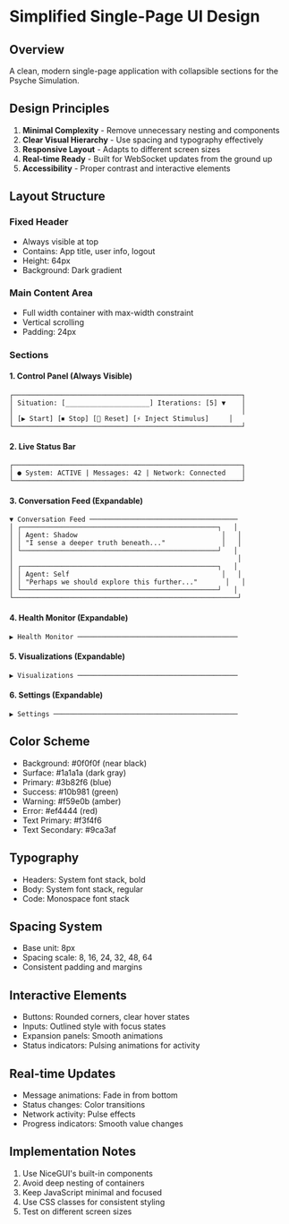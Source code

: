 # Simplified Single-Page UI Design

## Overview
A clean, modern single-page application with collapsible sections for the Psyche Simulation.

## Design Principles
1. **Minimal Complexity** - Remove unnecessary nesting and components
2. **Clear Visual Hierarchy** - Use spacing and typography effectively
3. **Responsive Layout** - Adapts to different screen sizes
4. **Real-time Ready** - Built for WebSocket updates from the ground up
5. **Accessibility** - Proper contrast and interactive elements

## Layout Structure

### Fixed Header
- Always visible at top
- Contains: App title, user info, logout
- Height: 64px
- Background: Dark gradient

### Main Content Area
- Full width container with max-width constraint
- Vertical scrolling
- Padding: 24px

### Sections

#### 1. Control Panel (Always Visible)
```
┌─────────────────────────────────────────────────────────┐
│ Situation: [_____________________] Iterations: [5] ▼    │
│                                                         │
│ [▶ Start] [⏹ Stop] [🔄 Reset] [⚡ Inject Stimulus]     │
└─────────────────────────────────────────────────────────┘
```

#### 2. Live Status Bar
```
┌─────────────────────────────────────────────────────────┐
│ ● System: ACTIVE | Messages: 42 | Network: Connected    │
└─────────────────────────────────────────────────────────┘
```

#### 3. Conversation Feed (Expandable)
```
▼ Conversation Feed ─────────────────────────────────────
│ ┌─────────────────────────────────────────────────┐   │
│ │ Agent: Shadow                                    │   │
│ │ "I sense a deeper truth beneath..."              │   │
│ └─────────────────────────────────────────────────┘   │
│                                                        │
│ ┌─────────────────────────────────────────────────┐   │
│ │ Agent: Self                                      │   │
│ │ "Perhaps we should explore this further..."       │   │
│ └─────────────────────────────────────────────────┘   │
└────────────────────────────────────────────────────────┘
```

#### 4. Health Monitor (Expandable)
```
▶ Health Monitor ────────────────────────────────────────
```

#### 5. Visualizations (Expandable)
```
▶ Visualizations ────────────────────────────────────────
```

#### 6. Settings (Expandable)
```
▶ Settings ──────────────────────────────────────────────
```

## Color Scheme
- Background: #0f0f0f (near black)
- Surface: #1a1a1a (dark gray)
- Primary: #3b82f6 (blue)
- Success: #10b981 (green)
- Warning: #f59e0b (amber)
- Error: #ef4444 (red)
- Text Primary: #f3f4f6
- Text Secondary: #9ca3af

## Typography
- Headers: System font stack, bold
- Body: System font stack, regular
- Code: Monospace font stack

## Spacing System
- Base unit: 8px
- Spacing scale: 8, 16, 24, 32, 48, 64
- Consistent padding and margins

## Interactive Elements
- Buttons: Rounded corners, clear hover states
- Inputs: Outlined style with focus states
- Expansion panels: Smooth animations
- Status indicators: Pulsing animations for activity

## Real-time Updates
- Message animations: Fade in from bottom
- Status changes: Color transitions
- Network activity: Pulse effects
- Progress indicators: Smooth value changes

## Implementation Notes
1. Use NiceGUI's built-in components
2. Avoid deep nesting of containers
3. Keep JavaScript minimal and focused
4. Use CSS classes for consistent styling
5. Test on different screen sizes